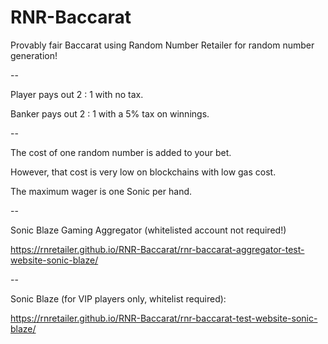 # RNR-Baccarat
Provably fair Baccarat using Random Number Retailer for random number generation!

--

Player pays out 2 : 1 with no tax.

Banker pays out 2 : 1 with a 5% tax on winnings.

--

The cost of one random number is added to your bet. 

However, that cost is very low on blockchains with low gas cost.

The maximum wager is one Sonic per hand.

--

Sonic Blaze Gaming Aggregator (whitelisted account not required!)

https://rnretailer.github.io/RNR-Baccarat/rnr-baccarat-aggregator-test-website-sonic-blaze/

--

Sonic Blaze (for VIP players only, whitelist required):

https://rnretailer.github.io/RNR-Baccarat/rnr-baccarat-test-website-sonic-blaze/

